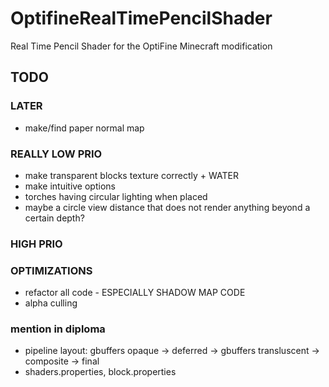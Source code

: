 # OptifineRealTimePencilShader
Real Time Pencil Shader for the OptiFine Minecraft modification

## TODO

### LATER
- make/find paper normal map

### REALLY LOW PRIO
- make transparent blocks texture correctly + WATER
- make intuitive options
- torches having circular lighting when placed
- maybe a circle view distance that does not render anything beyond a certain depth?


### HIGH PRIO


### OPTIMIZATIONS
- refactor all code - ESPECIALLY SHADOW MAP CODE
- alpha culling





### mention in diploma

- pipeline layout: gbuffers opaque -> deferred -> gbuffers transluscent -> composite -> final
- shaders.properties, block.properties
